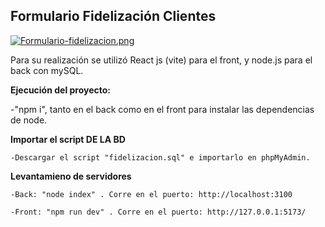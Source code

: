 ## Formulario Fidelización Clientes

[![Formulario-fidelizacion.png](https://i.postimg.cc/zDMvrg9h/Formulario-fidelizacion.png)](https://postimg.cc/ThVfjp22)

Para su realización se utilizó React js (vite) para el front, y node.js para el back con mySQL.

**Ejecución del proyecto:**

-"npm i", tanto en el back como en el front para instalar las dependencias de node.

  **Importar el script DE LA BD**
    
    -Descargar el script "fidelizacion.sql" e importarlo en phpMyAdmin.
  
   **Levantamieno de servidores**
    
    -Back: "node index" . Corre en el puerto: http://localhost:3100
    
    -Front: "npm run dev" . Corre en el puerto: http://127.0.0.1:5173/

